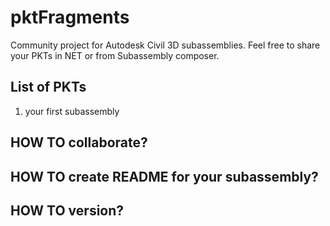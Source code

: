 # pktFragments
Community project for Autodesk Civil 3D subassemblies. 
Feel free to share your PKTs in NET or from Subassembly composer.

## List of PKTs
1) your first subassembly

## HOW TO collaborate?

## HOW TO create README for your subassembly?

## HOW TO version?
